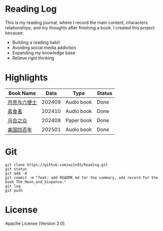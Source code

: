 # Reading Log
This is my reading journal, where I record the main content, characters relationships, and my thoughts after finishing a book. I created this project because:
- Building a reading habit
- Avoiding social media addiction
- Expanding my knowledge base
- Relieve rigid thinking

# Highlights
| Book Name | Data | Type | Status |
|---|---|---|---|
|[月亮与六便士](./2024/001.md)|202409|Audio book|Done|
|[素食者](./2024/002.md)|202410|Audio book|Done|
|[乌合之众](./2024/003.md)|202408|Paper book|Done|
|[美国四百年](./2025/001.md)|202501|Audio book|Done|

# Git
```
git clone https://github.com/wz1x93/Reading.git
git status
git add -A
git commit -m "feat: add README.md for the summary, add record for the book The_Moon_and_Sixpence."
git log
git push
```
# License
Apache License (Version 2.0).
